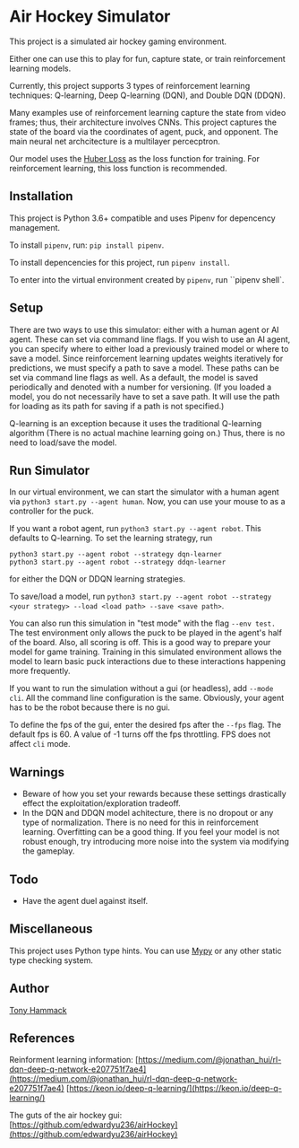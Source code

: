 # Air Hockey Simulator

This project is a simulated air hockey gaming environment. 

Either one can use this to play for fun, capture state, or train reinforcement learning models.

Currently, this project supports 3 types of reinforcement learning techniques: Q-learning, Deep Q-learning (DQN), and Double DQN (DDQN).

Many examples use of reinforcement learning capture the state from video frames; thus, their architecture involves CNNs. This project captures the state of the board via the coordinates of agent, puck, and opponent. The main neural net archcitecture is a multilayer percecptron.

Our model uses the [Huber Loss](https://en.wikipedia.org/wiki/Huber_loss) as the loss function for training. For reinforcement learning, this loss function is recommended.


## Installation

This project is Python 3.6+ compatible and uses Pipenv for depencency management.

To install `pipenv`, run: `pip install pipenv`.

To install depencencies for this project, run `pipenv install`.

To enter into the virtual environment created by `pipenv`, run ``pipenv shell`.

## Setup

There are two ways to use this simulator: either with a human agent or AI agent. These can set via command line flags. If you wish to use an AI agent, you can specify where to either load a previously trained model or where to save a model. Since reinforcement learning updates weights iteratively for predictions, we must specify a path to save a model. These paths can be set via command line flags as well. As a default, the model is saved periodically and denoted with a number for versioning. (If you loaded a model, you do not necessarily have to set a save path. It will use the path for loading as its path for saving if a path is not specified.)

Q-learning is an exception because it uses the traditional Q-learning algorithm (There is no actual machine learning going on.)  Thus, there is no need to load/save the model.

## Run Simulator

In our virtual environment, we can start the simulator with a human agent via `python3 start.py --agent human`. Now, you can use your mouse to as a controller for the puck.

If you want a robot agent, run `python3 start.py --agent robot`. This defaults to Q-learning. To set the learning strategy, run 

```
python3 start.py --agent robot --strategy dqn-learner
python3 start.py --agent robot --strategy ddqn-learner
```

for either the DQN or DDQN learning strategies.

To save/load a model, run `python3 start.py --agent robot --strategy <your strategy> --load <load path> --save <save path>`.

You can also run this simulation in "test mode" with the flag `--env test.` The test environment only allows the puck to be played in the agent's half of the board. Also, all scoring is off. This is a good way to prepare your model for game training. Training in this simulated environment allows the model to learn basic puck interactions due to these interactions happening more frequently.

If you want to run the simulation without a gui (or headless), add `--mode cli`. All the command line configuration is the same. Obviously, your agent has to be the robot because there is no gui.

To define the fps of the gui, enter the desired fps after the `--fps` flag. The default fps is 60. A value of -1 turns off the fps throttling. FPS does not affect `cli` mode.

## Warnings
+ Beware of how you set your rewards because these settings drastically effect the exploitation/exploration tradeoff. 
+ In the DQN and DDQN model achitecture, there is no dropout or any type of normalization. There is no need for this in reinforcement learning. Overfitting can be a good thing. If you feel your model is not robust enough, try introducing more noise into the system via modifying the gameplay.

## Todo
+ Have the agent duel against itself.

## Miscellaneous
This project uses Python type hints. You can use [Mypy](https://mypy.readthedocs.io/en/latest/) or any other static type checking system.

## Author
[Tony Hammack](www.tonyhammack.com)

## References

Reinforment learning information:
[https://medium.com/@jonathan_hui/rl-dqn-deep-q-network-e207751f7ae4](https://medium.com/@jonathan_hui/rl-dqn-deep-q-network-e207751f7ae4)
[https://keon.io/deep-q-learning/](https://keon.io/deep-q-learning/)

The guts of the air hockey gui:
[https://github.com/edwardyu236/airHockey](https://github.com/edwardyu236/airHockey)